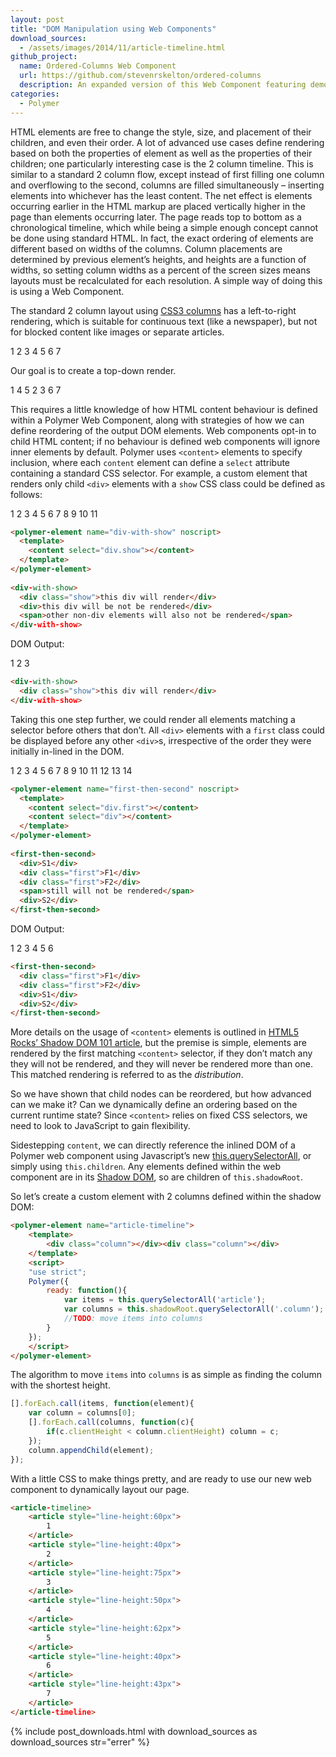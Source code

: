 ```yaml
---
layout: post
title: "DOM Manipulation using Web Components"
download_sources:
  - /assets/images/2014/11/article-timeline.html
github_project:
  name: Ordered-Columns Web Component
  url: https://github.com/stevenrskelton/ordered-columns
  description: An expanded version of this Web Component featuring demos, mutation observers, and themes is available on GitHub!
categories:
  - Polymer
---
```


HTML elements are free to change the style, size, and placement of their children, and even their order. A lot of advanced use cases define rendering based on both the properties of element as well as the properties of their children; one particularly interesting case is the 2 column timeline. This is similar to a standard 2 column flow, except instead of first filling one column and overflowing to the second, columns are filled simultaneously – inserting elements into whichever has the least content. The net effect is elements occurring earlier in the HTML markup are placed vertically higher in the page than elements occurring later. The page reads top to bottom as a chronological timeline, which while being a simple enough concept cannot be done using standard HTML. In fact, the exact ordering of elements are different based on widths of the columns. Column placements are determined by previous element’s heights, and heights are a function of widths, so setting column widths as a percent of the screen sizes means layouts must be recalculated for each resolution. A simple way of doing this is using a Web Component.

The standard 2 column layout using [CSS3 columns](https://developer.mozilla.org/en-US/docs/Web/CSS/columns) has a left-to-right rendering, which is suitable for continuous text (like a newspaper), but not for blocked content like images or separate articles.

1
2
3
4
5
6
7

Our goal is to create a top-down render.

1
4
5
2
3
6
7

This requires a little knowledge of how HTML content behaviour is defined within a Polymer Web Component, along with strategies of how we can define reordering of the output DOM elements.
Web components opt-in to child HTML content; if no behaviour is defined web components will ignore inner elements by default. Polymer uses `<content>` elements to specify inclusion, where each `content` element can define a `select` attribute containing a standard CSS selector. For example, a custom element that renders only child `<div>` elements with a `show` CSS class could be defined as follows:

1
2
3
4
5
6
7
8
9
10
11
  
```html
<polymer-element name="div-with-show" noscript>
  <template>
    <content select="div.show"></content>
  </template>
</polymer-element>
 
<div-with-show>
  <div class="show">this div will render</div>
  <div>this div will be not be rendered</div>
  <span>other non-div elements will also not be rendered</span>
</div-with-show>
```
  
DOM Output:

1
2
3
  
```html
<div-with-show>
  <div class="show">this div will render</div>
</div-with-show>
```
  
Taking this one step further, we could render all elements matching a selector before others that don’t. All `<div>` elements with a `first` class could be displayed before any other `<div>`s, irrespective of the order they were initially in-lined in the DOM.

1
2
3
4
5
6
7
8
9
10
11
12
13
14
  
```html
<polymer-element name="first-then-second" noscript>
  <template>
    <content select="div.first"></content>
    <content select="div"></content>
  </template>
</polymer-element>
 
<first-then-second>
  <div>S1</div>
  <div class="first">F1</div>
  <div class="first">F2</div>
  <span>still will not be rendered</span>
  <div>S2</div>
</first-then-second>
```

DOM Output:

1
2
3
4
5
6
  
```html
<first-then-second>
  <div class="first">F1</div>
  <div class="first">F2</div>
  <div>S1</div>
  <div>S2</div>
</first-then-second>
```
  
More details on the usage of `<content>` elements is outlined in [HTML5 Rocks’ Shadow DOM 101 article](http://www.html5rocks.com/en/tutorials/webcomponents/shadowdom/#toc-projection), but the premise is simple, elements are rendered by the first matching `<content>` selector, if they don’t match any they will not be rendered, and they will never be rendered more than one. This matched rendering is referred to as the _distribution_.

So we have shown that child nodes can be reordered, but how advanced can we make it? Can we dynamically define an ordering based on the current runtime state? Since `<content>` relies on fixed CSS selectors, we need to look to JavaScript to gain flexibility.

Sidestepping `content`, we can directly reference the inlined DOM of a Polymer web component using Javascript’s new [this.querySelectorAll](https://developer.mozilla.org/en/docs/Web/API/Document.querySelectorAll), or simply using `this.children`. Any elements defined within the web component are in its [Shadow DOM](http://www.w3.org/TR/shadow-dom/), so are children of `this.shadowRoot`.

So let’s create a custom element with 2 columns defined within the shadow DOM:
  
```html
<polymer-element name="article-timeline">
    <template>
        <div class="column"></div><div class="column"></div>
    </template>
    <script>
    "use strict";
    Polymer({
        ready: function(){
            var items = this.querySelectorAll('article');
            var columns = this.shadowRoot.querySelectorAll('.column');
            //TODO: move items into columns
        }
    });
    </script>
</polymer-element>
```

The algorithm to move `items` into `columns` is as simple as finding the column with the shortest height.

```js
[].forEach.call(items, function(element){
    var column = columns[0];
    [].forEach.call(columns, function(c){
        if(c.clientHeight < column.clientHeight) column = c;
    });
    column.appendChild(element);
});
```

With a little CSS to make things pretty, and are ready to use our new web component to dynamically layout our page.

```html
<article-timeline>
    <article style="line-height:60px">
        1
    </article>
    <article style="line-height:40px">
        2
    </article>
    <article style="line-height:75px">
        3
    </article>
    <article style="line-height:50px">
        4
    </article>
    <article style="line-height:62px">
        5
    </article>
    <article style="line-height:40px">
        6
    </article>
    <article style="line-height:43px">
        7
    </article>
</article-timeline>
```

{% include post_downloads.html with download_sources as download_sources str="errer" %}
